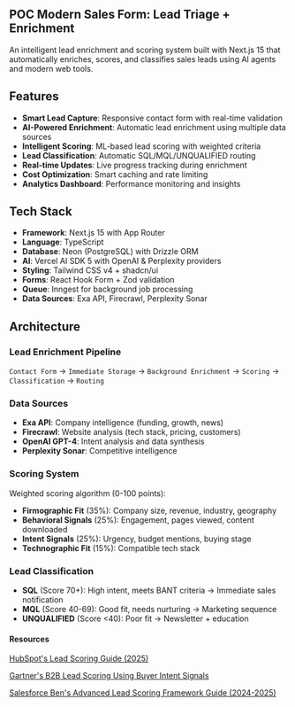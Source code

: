 ## POC Modern Sales Form: Lead Triage + Enrichment

An intelligent lead enrichment and scoring system built with Next.js 15 that
automatically enriches, scores, and classifies sales leads using AI agents and
modern web tools.

## Features

- **Smart Lead Capture**: Responsive contact form with real-time validation
- **AI-Powered Enrichment**: Automatic lead enrichment using multiple data
  sources
- **Intelligent Scoring**: ML-based lead scoring with weighted criteria
- **Lead Classification**: Automatic SQL/MQL/UNQUALIFIED routing
- **Real-time Updates**: Live progress tracking during enrichment
- **Cost Optimization**: Smart caching and rate limiting
- **Analytics Dashboard**: Performance monitoring and insights

## Tech Stack

- **Framework**: Next.js 15 with App Router
- **Language**: TypeScript
- **Database**: Neon (PostgreSQL) with Drizzle ORM
- **AI**: Vercel AI SDK 5 with OpenAI & Perplexity providers
- **Styling**: Tailwind CSS v4 + shadcn/ui
- **Forms**: React Hook Form + Zod validation
- **Queue**: Inngest for background job processing
- **Data Sources**: Exa API, Firecrawl, Perplexity Sonar

## Architecture

### Lead Enrichment Pipeline

`Contact Form` → `Immediate Storage` → `Background Enrichment` → `Scoring` → `Classification` → `Routing`

### Data Sources

- **Exa API**: Company intelligence (funding, growth, news)
- **Firecrawl**: Website analysis (tech stack, pricing, customers)
- **OpenAI GPT-4**: Intent analysis and data synthesis
- **Perplexity Sonar**: Competitive intelligence

### Scoring System

Weighted scoring algorithm (0-100 points):

- **Firmographic Fit** (35%): Company size, revenue, industry, geography
- **Behavioral Signals** (25%): Engagement, pages viewed, content downloaded
- **Intent Signals** (25%): Urgency, budget mentions, buying stage
- **Technographic Fit** (15%): Compatible tech stack

### Lead Classification

- **SQL** (Score 70+): High intent, meets BANT criteria → Immediate sales
  notification
- **MQL** (Score 40-69): Good fit, needs nurturing → Marketing sequence
- **UNQUALIFIED** (Score <40): Poor fit → Newsletter + education

#### Resources
[HubSpot's Lead Scoring Guide (2025)](https://blog.hubspot.com/marketing/lead-scoring-instructions)

[Gartner's B2B Lead Scoring Using Buyer Intent Signals](https://www.gartner.com/en/digital-markets/insights/lead-scoring-intent-signals)

[Salesforce Ben's Advanced Lead Scoring Framework Guide (2024-2025)](https://www.salesforceben.com/advance-your-salesforce-lead-scoring-framework-in-2024/)
